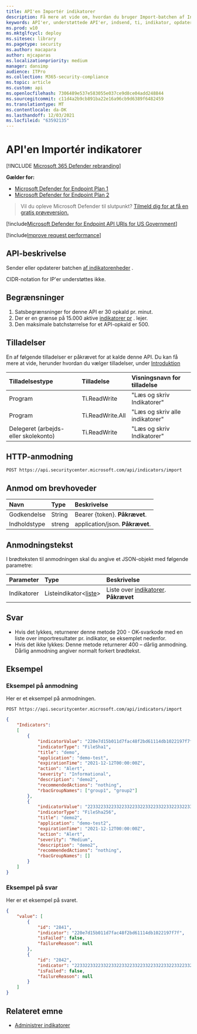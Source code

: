 ```yaml
---
title: API'en Importér indikatorer
description: Få mere at vide om, hvordan du bruger Import-batchen af Indikator-API i Microsoft Defender til slutpunkt.
keywords: API'er, understøttede API'er, indsend, ti, indikator, opdatering
ms.prod: w10
ms.mktglfcycl: deploy
ms.sitesec: library
ms.pagetype: security
ms.author: macapara
author: mjcaparas
ms.localizationpriority: medium
manager: dansimp
audience: ITPro
ms.collection: M365-security-compliance
ms.topic: article
ms.custom: api
ms.openlocfilehash: 7306489e537e583055e037ce9d8ce04add248844
ms.sourcegitcommit: c11d4a2b9cb891ba22e16a96cb9d6389f6482459
ms.translationtype: MT
ms.contentlocale: da-DK
ms.lasthandoff: 12/03/2021
ms.locfileid: "63592135"
---
```

# <a name="import-indicators-api"></a>API'en Importér indikatorer

[!INCLUDE [Microsoft 365 Defender rebranding](../../includes/microsoft-defender.md)]


**Gælder for:** 
- [Microsoft Defender for Endpoint Plan 1](https://go.microsoft.com/fwlink/p/?linkid=2154037)
- [Microsoft Defender for Endpoint Plan 2](https://go.microsoft.com/fwlink/p/?linkid=2154037)

>Vil du opleve Microsoft Defender til slutpunkt? [Tilmeld dig for at få en gratis prøveversion.](https://signup.microsoft.com/create-account/signup?products=7f379fee-c4f9-4278-b0a1-e4c8c2fcdf7e&ru=https://aka.ms/MDEp2OpenTrial?ocid=docs-wdatp-exposedapis-abovefoldlink)

[!include[Microsoft Defender for Endpoint API URIs for US Government](../../includes/microsoft-defender-api-usgov.md)]

[!include[Improve request performance](../../includes/improve-request-performance.md)]

## <a name="api-description"></a>API-beskrivelse

Sender eller opdaterer batchen [af indikatorenheder](ti-indicator.md) .

CIDR-notation for IP'er understøttes ikke.

## <a name="limitations"></a>Begrænsninger

1. Satsbegrænsninger for denne API er 30 opkald pr. minut.
2. Der er en grænse på 15.000 aktive [indikatorer pr](ti-indicator.md) . lejer.
3. Den maksimale batchstørrelse for et API-opkald er 500.

## <a name="permissions"></a>Tilladelser

En af følgende tilladelser er påkrævet for at kalde denne API. Du kan få mere at vide, herunder hvordan du vælger tilladelser, under [Introduktion](apis-intro.md)

Tilladelsestype|Tilladelse|Visningsnavn for tilladelse
:---|:---|:---
Program|Ti.ReadWrite|"Læs og skriv Indikatorer"
Program|Ti.ReadWrite.All|"Læs og skriv alle indikatorer"
Delegeret (arbejds- eller skolekonto)|Ti.ReadWrite|"Læs og skriv Indikatorer"

## <a name="http-request"></a>HTTP-anmodning

```http
POST https://api.securitycenter.microsoft.com/api/indicators/import
```

## <a name="request-headers"></a>Anmod om brevhoveder

Navn|Type|Beskrivelse
:---|:---|:---
Godkendelse|String|Bearer {token}. **Påkrævet**.
Indholdstype|streng|application/json. **Påkrævet**.

## <a name="request-body"></a>Anmodningstekst

I brødteksten til anmodningen skal du angive et JSON-objekt med følgende parametre:

Parameter|Type|Beskrivelse
:---|:---|:---
Indikatorer|Listeindikator<[liste](ti-indicator.md)>|Liste over [indikatorer](ti-indicator.md). **Påkrævet**

## <a name="response"></a>Svar

- Hvis det lykkes, returnerer denne metode 200 - OK-svarkode med en liste over importresultater pr. indikator, se eksemplet nedenfor.
- Hvis det ikke lykkes: Denne metode returnerer 400 – dårlig anmodning. Dårlig anmodning angiver normalt forkert brødtekst.

## <a name="example"></a>Eksempel

### <a name="request-example"></a>Eksempel på anmodning

Her er et eksempel på anmodningen.

```http
POST https://api.securitycenter.microsoft.com/api/indicators/import
```

```json
{
    "Indicators":
    [
        {
            "indicatorValue": "220e7d15b011d7fac48f2bd61114db1022197f7f",
            "indicatorType": "FileSha1",
            "title": "demo",
            "application": "demo-test",
            "expirationTime": "2021-12-12T00:00:00Z",
            "action": "Alert",
            "severity": "Informational",
            "description": "demo2",
            "recommendedActions": "nothing",
            "rbacGroupNames": ["group1", "group2"]
        },
        {
            "indicatorValue": "2233223322332233223322332233223322332233223322332233223322332222",
            "indicatorType": "FileSha256",
            "title": "demo2",
            "application": "demo-test2",
            "expirationTime": "2021-12-12T00:00:00Z",
            "action": "Alert",
            "severity": "Medium",
            "description": "demo2",
            "recommendedActions": "nothing",
            "rbacGroupNames": []
        }
    ]
}
```

### <a name="response-example"></a>Eksempel på svar

Her er et eksempel på svaret.

```json
{
    "value": [
        {
            "id": "2841",
            "indicator": "220e7d15b011d7fac48f2bd61114db1022197f7f",
            "isFailed": false,
            "failureReason": null
        },
        {
            "id": "2842",
            "indicator": "2233223322332233223322332233223322332233223322332233223322332222",
            "isFailed": false,
            "failureReason": null
        }
    ]
}
```

## <a name="related-topic"></a>Relateret emne

- [Administrer indikatorer](manage-indicators.md)
